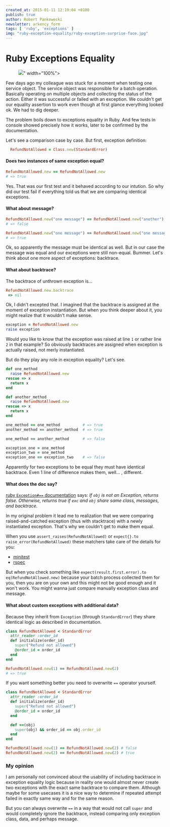```yaml
---
created_at: 2015-01-11 12:19:04 +0100
publish: true
author: Robert Pankowecki
newsletter: arkency_form
tags: [ 'ruby', 'exceptions' ]
img: "ruby-exception-equality/ruby-exception-surprise-face.jpg"
---
```


# Ruby Exceptions Equality

<p>
  <figure>
    <img src="<%= src_fit("ruby-exception-equality/ruby-exception-surprise-face.jpg") %>" width="100%">
  </figure>
</p>

Few days ago my colleague was stuck for a moment when testing one service object.
The service object was responsible for a batch operation. Basically operating on
multiple objects and collecting the status of the action. Either it was successful
or failed with an exception. We couldn't get our equality assertion to work even
though at first glance everything looked ok. We had to dig deeper.

<!-- more -->

The problem boils down to exceptions equality in Ruby. And few tests in console
showed precisely how it works, later to be confirmed by the documentation.

Let's see a comparison case by case. But first, exception definition:

```ruby
  RefundNotAllowed = Class.new(StandardError)
```

#### Does two instances of same exception equal?

```ruby
RefundNotAllowed.new == RefundNotAllowed.new
# => true
```

Yes. That was our first test and it behaved according to our intution. So why did our
test fail if everything told us that we are comparing identical exceptions.

#### What about message?

```ruby
RefundNotAllowed.new("one message") == RefundNotAllowed.new("another")
# => false

RefundNotAllowed.new("one message") == RefundNotAllowed.new("one message")
# => true
```

Ok, so apparently the message must be identical as well. But in our case the
message was equal and our exceptions were still non-equal. Bummer. Let's think
about one more aspect of exceptions: backtrace.

#### What about backtrace?

The backtrace of unthrown exception is...

```ruby
RefundNotAllowed.new.backtrace
 => nil
```

Ok, I didn't excepted that. I imagined that the backtrace is assigned at the
moment of exception instantiation. But when you think deeper about it, you
might realize that it wouldn't make sense.

```ruby
exception = RefundNotAllowed.new
raise exception
```

Would you like to know that the exception was raised at line `1` or rather
line `2` in that example? So obviously backtraces are assigned when
exception is actually raised, not merly instantiated.

But do they play any role in exception equality? Let's see.

```ruby
def one_method
  raise RefundNotAllowed.new
rescue => x
  return x
end

def another_method
  raise RefundNotAllowed.new
rescue => x
  return x
end

one_method == one_method          # => true
another_method == another_method  # => true

one_method == another_method      # => false

exception_one = one_method
exception_two = one_method
exception_one == exception_two    # => false
```

Apparently for two exceptions to be equal they must have identical
backtrace. Even 1 line of difference makes them, well... , different.

#### What does the doc say?

[ruby `Exception#==` documentation](http://www.ruby-doc.org/core-2.2.0/Exception.html#method-i-3D-3D) says:
_If `obj` is not an Exception, returns false. Otherwise, returns true if `exc` and `obj` share same
class, messages, and backtrace._

In my original problem it lead me to realization that we were comparing
raised-and-catched exception (thus with stacktrace) with a newly
instantiated exception. That's why we couldn't get to make them equal.

When you use `assert_raises(RefundNotAllowed)` or
`expect{}.to raise_error(RefundNotAllowed)` these matchers take care of
the details for you:

* [minitest](https://github.com/seattlerb/minitest/blob/7298fce695b7a386392a293f23e6253576b05473/lib/minitest/assertions.rb#L301)
* [rspec](https://github.com/rspec/rspec-expectations/blob/1c877e07e6dda41f1cf124934cee7d02e4540c8b/lib/rspec/matchers/built_in/raise_error.rb#L32)

But when you check something like
`expect(result.first.error).to eq(RefundNotAllowed.new)` because your batch
process collected them for you, then you are on your own and this might not
be good enough and it won't work. You might wanna just compare manually
exception class and message.

#### What about custom exceptions with additional data?

Because they inherit from `Exception` (through `StandardError`) they share identical
logic as described in documentation.

```ruby
class RefundNotAllowed < StandardError
  attr_reader :order_id
  def initialize(order_id)
    super("Refund not allowed")
    @order_id = order_id
  end
end

RefundNotAllowed.new(1) == RefundNotAllowed.new(2)
# => true
```

If you want something better you need to overwrite `==` operator yourself.

```ruby
class RefundNotAllowed < StandardError
  attr_reader :order_id
  def initialize(order_id)
    super("Refund not allowed")
    @order_id = order_id
  end

  def ==(obj)
    super(obj) && order_id == obj.order_id
  end
end

RefundNotAllowed.new(1) == RefundNotAllowed.new(2) # false
RefundNotAllowed.new(2) == RefundNotAllowed.new(2) # true
```

### My opinion

I am personally not convinced about the usability of including backtrace in
exception equality logic because in reality one would almost never create
two exceptions with the exact same backtrace to compare them. Although maybe
for some usecases it is a nice way to determine if repeated attempt failed in
exactly same way and for the same reason.

But you can always overwrite `==` in a way that would not call `super` and
would completely ignore the backtrace, instead comparing only exception class, data,
and perhaps message.
